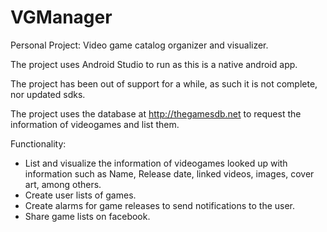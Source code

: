 # VGManager
Personal Project: Video game catalog organizer and visualizer. 

The project uses Android Studio to run as this is a native android app. 

The project has been out of support for a while, as such it is not complete, nor updated sdks. 

The project uses the database at  http://thegamesdb.net to request the information of videogames and list them. 

Functionality: 

- List and visualize the information of videogames looked up with information such as Name, Release date, linked videos, images, cover art, among others. 
- Create user lists of games. 
- Create alarms for game releases to send notifications to the user. 
- Share game lists on facebook. 


